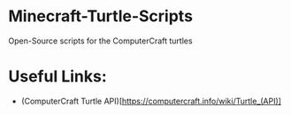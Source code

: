 # Minecraft-Turtle-Scripts
Open-Source scripts for the ComputerCraft turtles

# Useful Links:
- (ComputerCraft Turtle API)[https://computercraft.info/wiki/Turtle_(API)]
